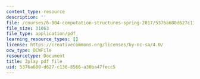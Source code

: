 ```yaml
---
content_type: resource
description: ''
file: /courses/6-004-computation-structures-spring-2017/5376a680d627c1368566a30ba47fecc5_IK9OVbj_Ir0.pdf
file_size: 31063
file_type: application/pdf
learning_resource_types: []
license: https://creativecommons.org/licenses/by-nc-sa/4.0/
ocw_type: OCWFile
resourcetype: Document
title: 3play pdf file
uid: 5376a680-d627-c136-8566-a30ba47fecc5
---
```

